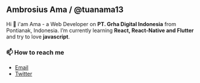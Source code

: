 ## Ambrosius Ama / @tuanama13

Hi 🙌 i'am Ama - a Web Developer on **PT. Grha Digital Indonesia** from Pontianak, Indonesia. I’m currently learning **React, React-Native and Flutter** and try to love **javascript**.

### 📫 How to reach me

* [Email](tuanama7@gmail.com)
* [Twitter](https://twitter.com/ambrosiusama7)
